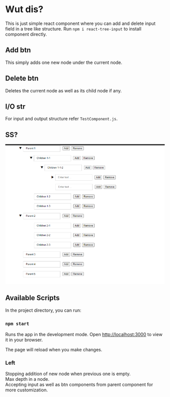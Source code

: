 # Wut dis?

This is just simple react component where you can add and delete input field in a tree like structure.
Run `npm i react-tree-input` to install component directly.

## Add btn
 This simply adds one new node under the current node.

## Delete btn
Deletes the current node as well as its child node if any.

## I/O str
For input and output structure refer `TestComponent.js`.

## SS?
![Image](https://github.com/KunwarVSuryavanshi/react-tree/blob/5748f6352d4bb9720798da2b578719420ca20a08/src/Image/Screenshot%202022-03-13%20161833.png?raw=true "Input Tree")

## Available Scripts

In the project directory, you can run:

### `npm start`

Runs the app in the development mode.
Open [http://localhost:3000](http://localhost:3000) to view it in your browser.

The page will reload when you make changes.



### Left

Stopping addition of new node when previous one is empty.\
Max depth in a node.\
Accepting input as well as btn components from parent component for more customization.
